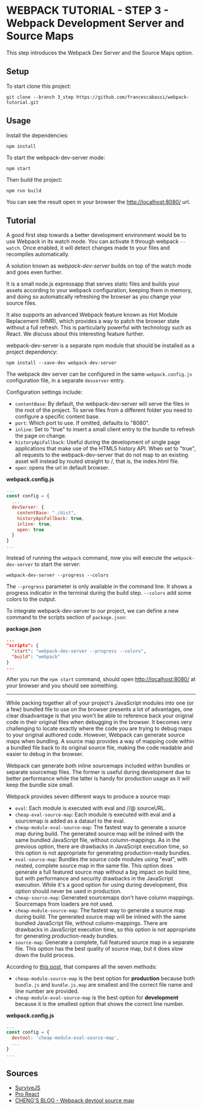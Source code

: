 # WEBPACK TUTORIAL - STEP 3 - Webpack Development Server and Source Maps

This step introduces the Webpack Dev Server and the Source Maps option.

## Setup

To start clone this project:

```
git clone --branch 3_step https://github.com/francescabassi/webpack-tutorial.git
```

## Usage

Install the dependencies:

```
npm install
```

To start the webpack-dev-server mode:

```
npm start
```

Then build the project:

```
npm run build
```

You can see the result open in your browser the [http://localhost:8080/] url.

## Tutorial

A good first step towards a better development environment would be to use Webpack in its watch mode. You can activate it through webpack `--watch`. Once enabled, it will detect changes made to your files and recompiles automatically.

A solution known as _webpack-dev-server_ builds on top of the watch mode and goes even further.

It is a small node.js expressapp that serves static files and builds your assets according to your webpack configuration, keeping them in memory, and doing so automatically refreshing the browser as you change your source files.

It also supports an advanced Webpack feature known as Hot Module Replacement (HMR), which provides a way to patch the browser state without a full refresh. This is particularly powerful with technology such as React. We discuss about this interesting feature further.

webpack-dev-server is a separate npm module that should be installed as a project dependency:

```
npm install --save-dev webpack-dev-server
```

The webpack dev server can be configured in the same `webpack.config.js` configuration file, in a separate
`devserver` entry.

Configuration settings include:

- `contentBase`: By default, the webpack-dev-server will serve the files in the root of the project. To serve files from a different folder you need to configure a specific content base.
- `port`: Which port to use. If omitted, defaults to "8080".
- `inline`: Set to "true" to insert a small client entry to the bundle to refresh the page on change.
- `historyApiFallback`: Useful during the development of single page applications that make use of the HTML5 history API. When set to "true", all requests to the webpack-dev-server that do not map to an existing asset will instead by routed straight to /, that is, the index.html file.
- `open`: opens the url in default browser.

**webpack.config.js**

```javascript
...
const config = {
  ...
  devServer: {
    contentBase: "./dist",
    historyApiFallback: true,
    inline: true,
    open: true
  }
}
...
```

Instead of running the `webpack` command, now you will execute the `webpack-dev-server` to start the server:

```
webpack-dev-server --progress --colors
```

The `--progress` parameter is only available in the command line. It shows a progress indicator in the terminal during the build step. `--colors` add some colors to the output.

To integrate webpack-dev-server to our project, we can define a new command to the scripts section of `package.json`:

**package.json**

```json
...
"scripts": {
  "start": "webpack-dev-server --progress --colors",
  "build": "webpack"
}
...
```

After you run the `npm start` command, should open [http://localhost:8080/] at your browser and you should see something.

---

While packing together all of your project's JavaScript modules into one (or a few) bundled file to use on the browser presents a lot of advantages, one clear disadvantage is that you won't be able to reference back your original code in their original files when debugging in the browser. It becomes very challenging to locate exactly where the code you are trying to debug maps to your original authored code. However, Webpack can generate source maps when bundling. A source map provides a way of mapping code within a bundled file back to its original source file, making the code readable and easier to debug in the browser.

Webpack can generate both inline sourcemaps included within bundles or separate sourcemap files. The former is useful during development due to better performance while the latter is handy for production usage as it will keep the bundle size small.

Webpack provides seven different ways to produce a source map:

- `eval`: Each module is executed with eval and //@ sourceURL.
- `cheap-eval-source-map`: Each module is executed with eval and a sourcemap is added as a dataurl to the eval.
- `cheap-module-eval-source-map`: The fastest way to generate a source map during build. The generated source map will be inlined with the same bundled JavaScript file, without column-mappings. As in the previous option, there are drawbacks in JavaScript execution time, so this option is not appropriate for generating production-ready bundles.
- `eval-source-map`: Bundles the source code modules using "eval", with nested, complete source map in the same file. This option does generate a full featured source map without a big impact on build time, but with performance and security drawbacks in the JavaScript execution. While it's a good option for using during development, this option should never be used in production.
- `cheap-source-map`: Generated sourcemaps don't have column mappings. Sourcemaps from loaders are not used.
- `cheap-module-source-map`: The fastest way to generate a source map during build. The generated source map will be inlined with the same bundled JavaScript file, without column-mappings. There are drawbacks in JavaScript execution time, so this option is not appropriate for generating production-ready bundles.
- `source-map`: Generate a complete, full featured source map in a separate file. This option has the best quality of source map, but it does slow down the build process.

According to [this post], that compares all the seven methods:

- `cheap-module-source-map` is the best option for **production** because both `bundle.js` and `bundle.js.map` are smallest and the correct file name and line number are provided.
- `cheap-module-eval-source-map` is the best option for **development** because it is the smallest option that shows the correct line number.

**webpack.config.js**

```javascript
...
const config = {
  devtool: 'cheap-module-eval-source-map',
  ...
}
...
```
## Sources
- [SurviveJS]
- [Pro React]
- [CHENG'S BLOG - Webpack devtool source map]

[SurviveJS]: <http://survivejs.com/webpack/introduction/>
[Pro React]: <http://www.pro-react.com/materials/appendixA/>
[this post]: <http://cheng.logdown.com/posts/2016/03/25/679045>
[CHENG'S BLOG - Webpack devtool source map]: <http://cheng.logdown.com/posts/2016/03/25/679045>
[http://localhost:8080/]: <http://localhost:8080/>
